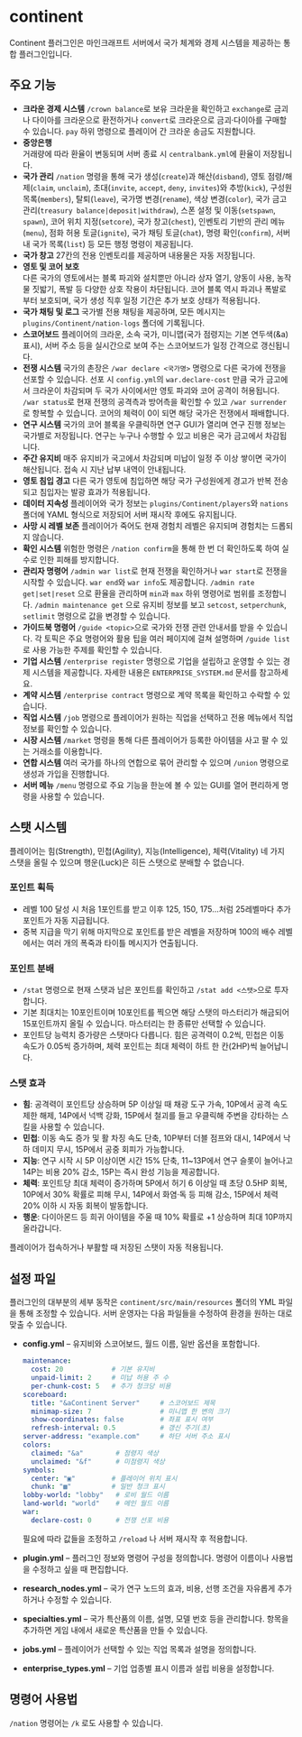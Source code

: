# continent
Continent 플러그인은 마인크래프트 서버에서 국가 체계와 경제 시스템을 제공하는 통합 플러그인입니다.

## 주요 기능
- **크라운 경제 시스템**
  `/crown balance`로 보유 크라운을 확인하고 `exchange`로 금괴나 다이아를 크라운으로 환전하거나 `convert`로 크라운으로 금괴·다이아를 구매할 수 있습니다. `pay` 하위 명령으로 플레이어 간 크라운 송금도 지원합니다.
- **중앙은행**  
  거래량에 따라 환율이 변동되며 서버 종료 시 `centralbank.yml`에 환율이 저장됩니다.
- **국가 관리**
  `/nation` 명령을 통해 국가 생성(`create`)과 해산(`disband`), 영토 점령/해제(`claim`, `unclaim`), 초대(`invite`, `accept`, `deny`, `invites`)와 추방(`kick`), 구성원 목록(`members`), 탈퇴(`leave`), 국가명 변경(`rename`), 색상 변경(`color`), 국가 금고 관리(`treasury balance|deposit|withdraw`), 스폰 설정 및 이동(`setspawn`, `spawn`), 코어 위치 지정(`setcore`), 국가 창고(`chest`), 인벤토리 기반의 관리 메뉴(`menu`), 점화 허용 토글(`ignite`), 국가 채팅 토글(`chat`), 명령 확인(`confirm`), 서버 내 국가 목록(`list`) 등 모든 행정 명령이 제공됩니다.
- **국가 창고**
  27칸의 전용 인벤토리를 제공하며 내용물은 자동 저장됩니다.
- **영토 및 코어 보호**  
  다른 국가의 영토에서는 블록 파괴와 설치뿐만 아니라 상자 열기, 양동이 사용, 농작물 짓밟기, 폭발 등 다양한 상호 작용이 차단됩니다. 코어 블록 역시 파괴나 폭발로부터 보호되며, 국가 생성 직후 일정 기간은 추가 보호 상태가 적용됩니다.
- **국가 채팅 및 로그**
  국가별 전용 채팅을 제공하며, 모든 메시지는 `plugins/Continent/nation-logs` 폴더에 기록됩니다.
- **스코어보드**
  플레이어의 크라운, 소속 국가, 미니맵(국가 점령지는 기본 연두색(&a) 표시), 서버 주소 등을 실시간으로 보여 주는 스코어보드가 일정 간격으로 갱신됩니다.
- **전쟁 시스템**
 국가의 촌장은 `/war declare <국가명>` 명령으로 다른 국가에 전쟁을 선포할 수 있습니다. 선포 시 `config.yml`의 `war.declare-cost` 만큼 국가 금고에서 크라운이 차감되며 두 국가 사이에서만 영토 파괴와 코어 공격이 허용됩니다. `/war status`로 현재 전쟁의 공격측과 방어측을 확인할 수 있고 `/war surrender`로 항복할 수 있습니다.
 코어의 체력이 0이 되면 해당 국가은 전쟁에서 패배합니다.
- **연구 시스템**
  국가의 코어 블록을 우클릭하면 연구 GUI가 열리며 연구 진행 정보는 국가별로 저장됩니다. 연구는 누구나 수행할 수 있고 비용은 국가 금고에서 차감됩니다.
- **주간 유지비**
  매주 유지비가 국고에서 차감되며 미납이 일정 주 이상 쌓이면 국가이 해산됩니다. 접속 시 지난 납부 내역이 안내됩니다.
- **영토 침입 경고**
  다른 국가 영토에 침입하면 해당 국가 구성원에게 경고가 반복 전송되고 침입자는 발광 효과가 적용됩니다.
- **데이터 지속성**
  플레이어와 국가 정보는 `plugins/Continent/players`와 `nations` 폴더에 YAML 형식으로 저장되어 서버 재시작 후에도 유지됩니다.
- **사망 시 레벨 보존**
  플레이어가 죽어도 현재 경험치 레벨은 유지되며 경험치는 드롭되지 않습니다.
- **확인 시스템**
  위험한 명령은 `/nation confirm`을 통해 한 번 더 확인하도록 하여 실수로 인한 피해를 방지합니다.
- **관리자 명령어**
  `/admin war list`로 현재 전쟁을 확인하거나 `war start`로 전쟁을 시작할 수 있습니다. `war end`와 `war info`도 제공합니다.
  `/admin rate get|set|reset` 으로 환율을 관리하며 `min`과 `max` 하위 명령어로 범위를 조정합니다.
  `/admin maintenance get` 으로 유지비 정보를 보고 `setcost`, `setperchunk`, `setlimit` 명령으로 값을 변경할 수 있습니다.
- **가이드북 명령어**
  `/guide <topic>`으로 국가와 전쟁 관련 안내서를 받을 수 있습니다. 각 토픽은 주요 명령어와 활용 팁을 여러 페이지에 걸쳐 설명하며 `/guide list`로 사용 가능한 주제를 확인할 수 있습니다.
- **기업 시스템**
  `/enterprise register` 명령으로 기업을 설립하고 운영할 수 있는 경제 시스템을 제공합니다. 자세한 내용은 `ENTERPRISE_SYSTEM.md` 문서를 참고하세요.
- **계약 시스템**
  `/enterprise contract` 명령으로 계약 목록을 확인하고 수락할 수 있습니다.
- **직업 시스템**
  `/job` 명령으로 플레이어가 원하는 직업을 선택하고 전용 메뉴에서 직업 정보를 확인할 수 있습니다.
- **시장 시스템**
  `/market` 명령을 통해 다른 플레이어가 등록한 아이템을 사고 팔 수 있는 거래소를 이용합니다.
- **연합 시스템**
  여러 국가를 하나의 연합으로 묶어 관리할 수 있으며 `/union` 명령으로 생성과 가입을 진행합니다.
- **서버 메뉴**
  `/menu` 명령으로 주요 기능을 한눈에 볼 수 있는 GUI를 열어 편리하게 명령을 사용할 수 있습니다.

## 스탯 시스템
플레이어는 힘(Strength), 민첩(Agility), 지능(Intelligence), 체력(Vitality) 네 가지 스탯을 올릴 수 있으며 행운(Luck)은 히든 스탯으로 분배할 수 없습니다.

### 포인트 획득
- 레벨 100 달성 시 처음 1포인트를 받고 이후 125, 150, 175…처럼 25레벨마다 추가 포인트가 자동 지급됩니다.
- 중복 지급을 막기 위해 마지막으로 포인트를 받은 레벨을 저장하며 100의 배수 레벨에서는 여러 개의 폭죽과 타이틀 메시지가 연출됩니다.

### 포인트 분배
- `/stat` 명령으로 현재 스탯과 남은 포인트를 확인하고 `/stat add <스탯>`으로 투자합니다.
- 기본 최대치는 10포인트이며 10포인트를 찍으면 해당 스탯의 마스터리가 해금되어 15포인트까지 올릴 수 있습니다. 마스터리는 한 종류만 선택할 수 있습니다.
- 포인트당 능력치 증가량은 스탯마다 다릅니다. 힘은 공격력이 0.2씩,
  민첩은 이동 속도가 0.05씩 증가하며, 체력 포인트는 최대 체력이
  하트 한 칸(2HP)씩 늘어납니다.

### 스탯 효과
- **힘**: 공격력이 포인트당 상승하며 5P 이상일 때 채광 도구 가속, 10P에서 공격 속도 제한 해제, 14P에서 넉백 강화, 15P에서 철괴를 들고 우클릭해 주변을 강타하는 스킬을 사용할 수 있습니다.
- **민첩**: 이동 속도 증가 및 활 차징 속도 단축, 10P부터 더블 점프와 대시, 14P에서 낙하 데미지 무시, 15P에서 공중 회피가 가능합니다.
- **지능**: 연구 시작 시 5P 이상이면 시간 15% 단축, 11~13P에서 연구 슬롯이 늘어나고 14P는 비용 20% 감소, 15P는 즉시 완성 기능을 제공합니다.
- **체력**: 포인트당 최대 체력이 증가하며 5P에서 허기 6 이상일 때 초당 0.5HP 회복, 10P에서 30% 확률로 피해 무시, 14P에서 화염·독 등 피해 감소, 15P에서 체력 20% 이하 시 자동 회복이 발동합니다.
- **행운**: 다이아몬드 등 희귀 아이템을 주울 때 10% 확률로 +1 상승하며 최대 10P까지 올라갑니다.

플레이어가 접속하거나 부활할 때 저장된 스탯이 자동 적용됩니다.

## 설정 파일
플러그인의 대부분의 세부 동작은 `continent/src/main/resources` 폴더의 YML 파일을 통해 조정할 수 있습니다. 서버 운영자는 다음 파일들을 수정하여 환경을 원하는 대로 맞출 수 있습니다.

- **config.yml** – 유지비와 스코어보드, 월드 이름, 일반 옵션을 포함합니다.
  ```yml
  maintenance:
    cost: 20            # 기본 유지비
    unpaid-limit: 2     # 미납 허용 주 수
    per-chunk-cost: 5   # 추가 청크당 비용
  scoreboard:
    title: "&aContinent Server"     # 스코어보드 제목
    minimap-size: 7                 # 미니맵 한 변의 크기
    show-coordinates: false         # 좌표 표시 여부
    refresh-interval: 0.5           # 갱신 주기(초)
  server-address: "example.com"     # 하단 서버 주소 표시
  colors:
    claimed: "&a"        # 점령지 색상
    unclaimed: "&f"      # 미점령지 색상
  symbols:
    center: "▣"         # 플레이어 위치 표시
    chunk: "▩"          # 일반 청크 표시
  lobby-world: "lobby"   # 로비 월드 이름
  land-world: "world"    # 메인 월드 이름
  war:
    declare-cost: 0      # 전쟁 선포 비용
  ```
  필요에 따라 값들을 조정하고 `/reload` 나 서버 재시작 후 적용합니다.

- **plugin.yml** – 플러그인 정보와 명령어 구성을 정의합니다. 명령어 이름이나 사용법을 수정하고 싶을 때 편집합니다.
- **research_nodes.yml** – 국가 연구 노드의 효과, 비용, 선행 조건을 자유롭게 추가하거나 수정할 수 있습니다.
- **specialties.yml** – 국가 특산품의 이름, 설명, 모델 번호 등을 관리합니다. 항목을 추가하면 게임 내에서 새로운 특산품을 만들 수 있습니다.
- **jobs.yml** – 플레이어가 선택할 수 있는 직업 목록과 설명을 정의합니다.
- **enterprise_types.yml** – 기업 업종별 표시 이름과 설립 비용을 설정합니다.

## 명령어 사용법
`/nation` 명령어는 `/k` 로도 사용할 수 있습니다.
